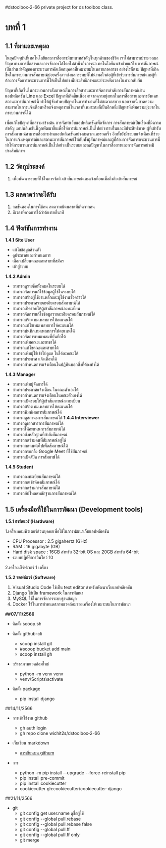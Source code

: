#dstoolbox-2-66
private project for ds toolbox class.

# บทที่ 1
## 1.1 ที่มาและเหตุผล
ในยุคปัจจุบันที่เทคโนโลยีและการสื่อสารมีบทบาทสำคัญในทุกด้านของชีวิต เราไม่สามารถประมวลผลปัญหาทางการสื่อสารและการจัดการได้โดยไม่คำนึงถึงการนำเทคโนโลยีมาเข้าช่วยแก้ไข การสัมภาษณ์เป็นส่วนสำคัญของกระบวนการคัดเลือกบุคคลที่เหมาะสมในหลายภาคสาขา อย่างไรก็ตาม ปัญหาที่เกิดขึ้นในกระบวนการสัมภาษณ์บ่อยครั้งอาจส่งผลกระทบที่ไม่น่าพอใจต่อผู้ที่เข้ารับการสัมภาษณ์และผู้ที่ต้องการจัดการกระบวนการนี้ให้เป็นไปอย่างมีประสิทธิภาพและประหยัดเวลาในทางกลับกัน

ปัญหาที่เกิดขึ้นในกระบวนการสัมภาษณ์ในการสื่อสารและการจัดการลำดับการสัมภาษณ์ผ่านแอปพลิเคชัน Line และ Excel ปัญหาที่เกิดขึ้นเนื่องมาจากความยุ่งยากในการสื่อสารและการอัพเดทสถานะการสัมภาษณ์นี้ ทำให้ผู้จัดทำพบปัญหาในการทำงานที่ไม่สะดวกสบาย นอกจากนี้ ขาดความสามารถในการแจ้งเตือนหรือแจ้งเหตุการณ์ในเวลาที่เหมาะสมก็เป็นอีกหนึ่งปัญหาที่เพิ่มความยุ่งยากในกระบวนการนี้ได้

เพื่อแก้ไขปัญหาที่กล่าวมาข้างต้น การจัดทำเว็บแอปพลิเคชันเพื่อจัดการ การสัมภาษณ์เป็นเรื่องที่มีความสำคัญ แอปพลิเคชันนี้ถูกพัฒนาขึ้นเพื่อให้การสัมภาษณ์เป็นไปอย่างราบรื่นและมีประสิทธิภาพ ผู้ที่เข้ารับการสัมภาษณ์สามารถสื่อสารผ่านแอปพลิเคชันอย่างสะดวกและรวดเร็ว อีกทั้งยังมีระบบแจ้งเตือนที่ช่วยในการแจ้งเหตุการณ์และสถานะการสัมภาษณ์ให้กับทั้งผู้สัมภาษณ์และผู้ที่ต้องการจัดการกระบวนการนี้ ทำให้กระบวนการสัมภาษณ์เป็นไปอย่างเป็นระบบและลดปัญหาในการสื่อสารและการจัดการอย่างมีประสิทธิภาพ


## 1.2 วัตถุประสงค์
  1. เพื่อพัฒนาระบบที่ใช้ในการจัดคิวเข้าสัมภาษณ์และแจ้งเตือนเมื่อถึงคิวเข้าสัมภาษณ์

## 1.3 ผลคาดว่าจะได้รับ
  1. ลดขั้นตอนในการใช้คน ลดความผิดพลาดที่เกิดจากคน
  2. มีเวลาที่คาดการได้ว่าต้องรอกี่นาที

## 1.4 ฟังก์ชันการทำงาน

__1.4.1 Site User__
  - แก้ไขข้อมูลส่วนตัว
  - ดูประกาศและกำหนดการ
  - เลือกเปลี่ยนคณะและสาขาที่สมัคร
  - เข้าสู่ระบบ

__1.4.2 Admin__
  - สามารถดูรายชื่อทั้งหมดในระบบได้
  - สามารถจัดการแก้ไข้ข้อมูลผู้ใช้ในระบบได้
  - สามารถสร้างผู้ใช้งานหลักและผู้ใช้งานชั่วคร่าวได้
  - สามารถประกาศรายละเอียดรอบสัมภาษณ์ได้
  - สามารถเปิดรอบให้ผู้เข้าสัมภาษณ์ลงทะเบียน
  - สามารถจัดการแก้ไขข้อมูลรายละเอียดรอบสัมภาษณ์ได้
  - สามารถสร้างเทมเพลทการให้คะแนนได้
  - สามารถแก้ไขเทมเพลทการให้คะแนนได้
  - สามารถบันทึกเทมเพลทการให้คะแนนได้
  - สามารถจัดการเทมเพลมที่บันทึกได้
  - สามารถเพิ่มคณะและสาขาได้
  - สามารถแก้ไขคณะและสาขาได้
  - สามารถเพิ่มผู้ใช้เข้าไปดูแล ในได้ละคณะได้
  - สามารถประกาศ แจ้งเตือนได้
  - สามารถกำหนดการแจ้งเตือนในปฎิทินบอกสิ่งที่ต้องทำได้

__1.4.3 Manager__
  - สามารถเพิ่มผู้จัดการได้
  - สามารถประกาศแจ้งเตือน ในคณะตัวเองได้
  - สามารถกำหนดการแจ้งเตือนในคณะตัวเองได้
  - สามารถเปิดรอบให้ผู้เข้าสัมภาษณ์ลงทะเบียน
  - สามารถสร้างเทมเพลทการให้คะแนนได้
  - สามารถพิมพ์ผลการสัมภาษณ์ได้
  - สามารถดูสถานะการสัมภาษณ์ได้
__1.4.4 Interviewer__
  - สามารถดูเอกสารการสัมภาษณ์ได้
  - สามารถให้คะแนนการสัมภาษณ์ได้
  - สามารถส่งหลักฐานที่กำลังสัมภาษณ์
  - สามารถกดข้ามคนที่สัมภาษณ์อยู่ได้
  - สามารถกดคนต่อไปเพื่อสัมภาษณ์ได้
  - สามารถกรอกลิ้ง Google Meet ที่ใช้สัมภาษณ์
  - สามารถเปิด/ปิด การสัมภาษ์ได้
    
__1.4.5 Student__
  - สามารถลงทะเบียนสัมภาษณ์ได้
  - สามารถกดเข้าห้องสัมภาษณ์ได้
  - สามารถกดข้ามการสัมภาษณ์ได้
  - สามารถอัปโหลดหลักฐานการสัมภาษณ์ได้

## 1.5 เครื่องมือที่ใช้ในการพัฒนา (Development tools)
__1.5.1 ฮาร์ดแวร์ (Hardware)__

  1.เครื่องคอมพิวเตอร์ส่วนบุคคลเพื่อใช้ในการพัฒนาเว็บแอปพลิเคชัน
  - CPU Processor : 2.5 gigahertz (GHz) 
  - RAM : 16  gigabyte (GB)
  - Hard disk space : 16GB สำหรับ 32-bit OS และ 20GB สำหรับ 64-bit
  - ระบบปฏิบัติการวินโดว์ 10

2.เครื่องเซิร์ฟเวอร์ 1 เครื่อง

__1.5.2 ซอฟต์แวร์ (Software)__
  1. Visual Studio Code ใช้เป็น text editor สำหรับพัฒนาเว็บแอปพลิเคชัน
  2. Django ใช้เป็น framework ในการพัฒนา
  3. MySQL  ใช้ในการจัดการระบบฐานข้อมูล
  4. Docker ใช้ในการกำหนดสภาพแวดล้อมของเครื่องให้เหมาะสมในการพัฒนา


__##07/11/2566__

  * ติดตั้ง scoop.sh

  * ติดตั้ง github-cli
  
    - scoop install git
    - #scoop bucket add main
    - scoop install gh
  * สร้างสภาพแวดล้อมใหม่
  
    - python -m venv venv
    - venv\Scripts\activate
  * ติดตั้ง package
  
    - pip install django
    
##14/11/2566

 * การเข้าใช้งาน github
 
   - gh auth login
   - gh repo clone wichit2s/dstoolbox-2-66

* เว็บเขียน markdown
  - [การเขียนบน githum](https://docs.github.com/en/get-started/writing-on-github/getting-started-with-writing-and-formatting-on-github/basic-writing-and-formatting-syntax)
 * การ
   - python -m pip install --upgrade --force-reinstall pip
   - pip install pre-commit
   - pip install cookiecutter
   - cookiecutter gh:cookiecutter/cookiecutter-django
  
##21/11/2566
* git
  - git config get user.name ดูชื่อผู้ใช้
  - git config --global pull.rebase
  - git config --global pull.rebase false
  - git config --global pull.ff  
  - git config --global pull.ff  only
  - git merge
